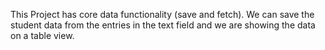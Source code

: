 This Project has core data functionality (save and fetch). We can save the student data from the entries in the text field and we are showing the data on a table view.
